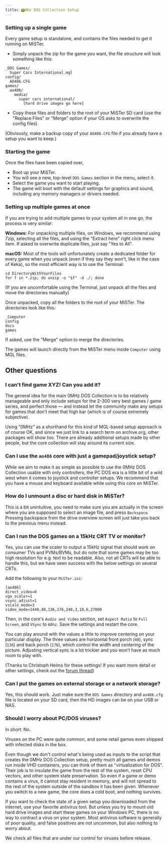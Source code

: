 ```yaml
---
title: ⓿MHz DOS Collection Setup
--- 
```


### Setting up a single game

Every game setup is standalone, and contains the files needed to get it running on MiSTer.

* Simply unpack the zip for the game you want, the file structure will look something like this:

```
_DOS Games/
  Super Cars International.mgl
config/
  AO486.CFG
games/
  ao486/
    media/
      super cars international/
        [hard drive images go here]
```

* Copy these files and folders to the root of your MiSTer SD card (use the "Replace Files" or "Merge" option if your OS asks to overwrite the config files). 

(Obviously, make a backup copy of your `AO486.CFG` file if you already have a setup you want to keep.)

### Starting the game

Once the files have been copied over, 

* Boot up your MiSTer.
* You will see a new, top-level `DOS Games` section in the menu, select it.
* Select the game you want to start playing.
* The game will boot with the default settings for graphics and sound, including any memory managers or drivers needed.

### Setting up multiple games at once

If you are trying to add multiple games to your system all in one go, the process is very similar:

**Windows:** For unpacking multiple files, on Windows, we recommend using 7zip, selecting all the files, and using the "Extract here" right click menu item. If asked to overwrite duplicate files, just say "Yes to All".

**macOS:** Most of the tools will unfortunately create a dedicated folder for every game when you unpack (even if they say they won't, like in the case of Keka), so the most efficient way is to use the Terminal:

```
cd DirectoryWithYourFiles
for f in *.zip; do unzip -o "$f" -d ./; done
````

(If you are uncomfortable using the Terminal, just unpack all the files and move the directories manually)

Once unpacked, copy all the folders to the root of your MiSTer. The directories look like this:

```
_Computer
config
docs
games
```

If asked, use the "Merge" option to merge the directories.

The games will launch directly from the MiSTer menu inside `Computer` using MGL files.

## Other questions

### I can't find game XYZ! Can you add it?

 The general idea for the main 0MHz DOS Collection is to be relatively manageable and only include setups for the 2-300 very best games / game series, and perfect those — and instead let the community make any setups for games that don’t meet that high bar (which is of course extremely subjective).
 
 Using “0MHz” as a shorthand for this kind of MGL-based setup approach is of course OK, and since we just link to a search term on archive.org, other packages will show too. There are already additional setups made by other people, but the core collection will stay around its current size.

### Can I use the `ao486` core with just a gamepad/joystick setup?

While we aim to make it as simple as possible to use the 0MHz DOS Collection usable with only controllers, the PC DOS era is a little bit of a wild west when it comes to joystick and controller setups. We recommend that you have a mouse and keyboard available while using this core on MiSTer.

### How do I unmount a disc or hard disk in MiSTer?

This is a bit unintuitive, you need to make sure you are actually in the screen where you are supposed to select an image file, and press `Backspace`. Pressing backspace from the drive overview screen will just take you back to the previous menu instead.

### Can I run the DOS games on a 15kHz CRT TV or monitor?

Yes, you can use the scaler to output a 15kHz signal that should work on consumer TVs and PVMs/BVMs, but do note that some games may be too high resolution for e.g. text to be readable. Also, not all CRTs will be able to handle this, but we have seen success with the below settings on several CRTs.

Add the following to your `MiSTer.ini`:

```
[ao486]
direct_video=0
vga_scaler=1
vsync_adjust=1
vscale_mode=3
video_mode=1440,40,136,176,240,3,10,6,27000
```

Then, in the core's `Audio and Video` section, set `Aspect Ratio` to `Full Screen`, and `VSync` to `60hz`. Save the settings and restart the core.

You can play around with the values a little to improve centering on your particular display. The three values are horizontal front porch (`40`), sync (`136`) and back porch (`176`), which control the width and centering of the picture. Adjusting vertical sync is a lot trickier and you won't have as much room to play with.

(Thanks to Christoph Helms for these settings! If you want more detail or other settings, check out the [forum thread](https://misterfpga.org/viewtopic.php?p=63332#p63332))

### Can I put the games on external storage or a network storage?

Yes, this should work. Just make sure the `DOS Games` directory and `ao486.cfg` file is located on your SD card, then the HD images can be on your USB or NAS.

### Should I worry about PC/DOS viruses?

In short: No. 

Viruses on the PC were quite common, and some retail games even shipped with infected disks in the box. 

Even though we don't control what's being used as inputs to the script that creates the 0MHz DOS Collection setup, pretty much all games and demos run inside VHD containers, you can think of them as "virtualization for DOS". Their job is to insulate the game from the rest of the system, reset CPU vectors, and other system state preservation. So even if a game or demo contains a virus, it cannot stay resident in memory, and will not spread to the rest of the system outside of the sandbox it has been given. Whenever you switch to a new game, the core does a cold boot, and nothing survives.

If you want to check the state of a given setup you downloaded from the internet, use your favorite antivirus tool. But unless you try to mount old hard drive images and start these games on your Windows PC, there is no way to contract a virus on your system. Most antivirus software is generally of poor quality, and false positives are not uncommon, but also nothing to worry about.

We check all files that are under our control for viruses before release.

<script>
        document.addEventListener("DOMContentLoaded", function () {
            // Select h3 and below
            const headings = document.querySelectorAll("h3[id], h4[id], h5[id], h6[id]");

            headings.forEach((heading) => {
                // Make the heading clickable
                heading.classList.add("clickable-heading");

                // Add a click event listener that will navigate to the anchor link
                heading.addEventListener("click", function () {
                    const slug = heading.id;
                    window.location.hash = `#${slug}`;
                });

                // Add a visual indicator (e.g., a link icon that appears on hover)
                const linkIcon = document.createElement("span");
                linkIcon.innerHTML = " 🔗";
                linkIcon.style.opacity = "0";
                linkIcon.style.transition = "opacity 0.2s";
                linkIcon.style.fontSize = "80%";

                heading.appendChild(linkIcon);

                // Show the link icon when hovering over the heading
                heading.addEventListener("mouseover", () => {
                    linkIcon.style.opacity = "1";
                });
                heading.addEventListener("mouseout", () => {
                    linkIcon.style.opacity = "0";
                });
            });
        });
</script>
